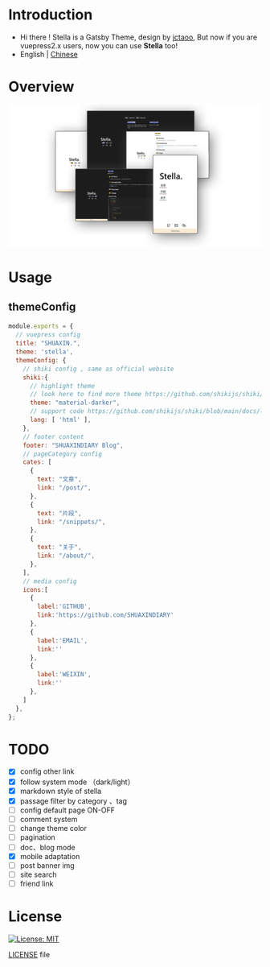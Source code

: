 # Introduction
- Hi there ! Stella is a Gatsby Theme, design by [jctaoo](https://github.com/jctaoo), But now if you are vuepress2.x users, now you can use **Stella** too!
- English | [Chinese](./README_CN.md)
# Overview
![](./stella_cover.png)

# Usage
 
## themeConfig
```js
module.exports = {
  // vuepress config  
  title: "SHUAXIN.",
  theme: 'stella',
  themeConfig: {
    // shiki config , same as official website
    shiki:{
      // highlight theme 
      // look here to find more theme https://github.com/shikijs/shiki/blob/main/docs/themes.md
      theme: "material-darker",
      // support code https://github.com/shikijs/shiki/blob/main/docs/languages.md
      lang: [ 'html' ],
    },
    // footer content
    footer: "SHUAXINDIARY Blog",
    // pageCategory config 
    cates: [
      {
        text: "文章",
        link: "/post/",
      },
      {
        text: "片段",
        link: "/snippets/",
      },
      {
        text: "关于",
        link: "/about/",
      },
    ],
    // media config
    icons:[
      {
        label:'GITHUB',
        link:'https://github.com/SHUAXINDIARY'
      },
      {
        label:'EMAIL',
        link:''
      },
      {
        label:'WEIXIN',
        link:''
      },
    ]
  },
};


```


<!-- # Feature -->

# TODO
- [x] config other link
- [x] follow system mode （dark/light）
- [x] markdown style of stella
- [x] passage filter by category 、tag
- [ ] config default page ON-OFF
- [ ] comment system
- [ ] change theme color
- [ ] pagination
- [ ] doc、blog mode 
- [x] mobile adaptation
- [ ] post banner img
- [ ] site search
- [ ] friend link

# License
[![License: MIT](https://img.shields.io/badge/License-0BSD-yellow.svg)](https://opensource.org/licenses/0BSD)


[LICENSE](https://github.com/SHUAXINDIARY/vuepress-theme-stella/blob/main/LICENSE) file
